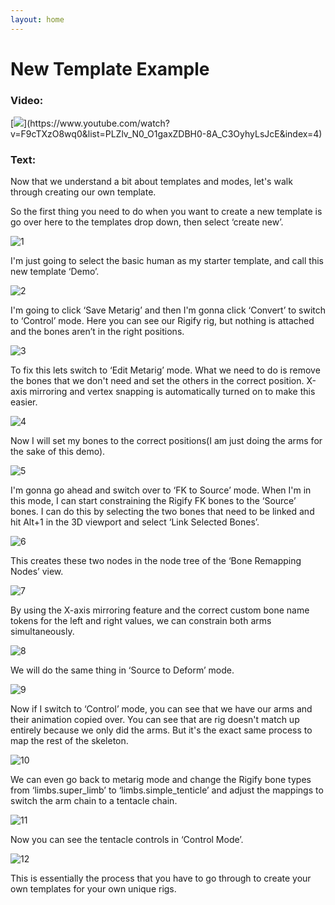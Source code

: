 ```yaml
---
layout: home
---
```


# New Template Example
### Video:
[![](https://blender-tools-documentation.s3.amazonaws.com/ue-to-rigify/videos/thumbnails/new_template_example.png?)](https://www.youtube.com/watch?v=F9cTXzO8wq0&list=PLZlv_N0_O1gaxZDBH0-8A_C3OyhyLsJcE&index=4)

### Text:
Now that we understand a bit about templates and modes, let's walk through creating our own template.

So the first thing you need to do when you want to create a new template is go over here to the templates drop down, then select ‘create new’.

![1](https://blender-tools-documentation.s3.amazonaws.com/ue-to-rigify/images/new_template_example/1.png)

I'm just going to select the basic human as my starter template, and call this new template ‘Demo’.

![2](https://blender-tools-documentation.s3.amazonaws.com/ue-to-rigify/images/new_template_example/2.png)

I'm going to click ‘Save Metarig’ and then I'm gonna click ‘Convert’ to switch to ‘Control’ mode. Here you can see our Rigify rig, but nothing is attached and the bones aren’t in the right positions.

![3](https://blender-tools-documentation.s3.amazonaws.com/ue-to-rigify/images/new_template_example/3.png)

To fix this lets switch to ‘Edit Metarig’ mode.  What we need to do is remove the bones that we don't need and set the others in the correct position. X-axis mirroring and vertex snapping is automatically turned on to make this easier.

![4](https://blender-tools-documentation.s3.amazonaws.com/ue-to-rigify/images/new_template_example/4.png)

Now I will set my bones to the correct positions(I am just doing the arms for the sake of this demo).

![5](https://blender-tools-documentation.s3.amazonaws.com/ue-to-rigify/images/new_template_example/5.png)

I'm gonna go ahead and switch over to ‘FK to Source’ mode. When I'm in this mode, I can start constraining the Rigify FK bones to the ‘Source’ bones.  I can do this by selecting the two bones that need to be linked and hit Alt+1 in the 3D viewport and select ‘Link Selected Bones’.

![6](https://blender-tools-documentation.s3.amazonaws.com/ue-to-rigify/images/new_template_example/6.png)

This creates these two nodes in the node tree of the ‘Bone Remapping Nodes’ view.

![7](https://blender-tools-documentation.s3.amazonaws.com/ue-to-rigify/images/new_template_example/7.png)

By using the X-axis mirroring feature and the correct custom bone name tokens for the left and right values, we can constrain both arms simultaneously.

![8](https://blender-tools-documentation.s3.amazonaws.com/ue-to-rigify/images/new_template_example/8.png)

We will do the same thing in ‘Source to Deform’ mode.

![9](https://blender-tools-documentation.s3.amazonaws.com/ue-to-rigify/images/new_template_example/9.png)

Now if I switch to ‘Control’ mode, you can see that we have our arms and their animation copied over. You can see that are rig doesn't match up entirely because we only did the arms. But it's the exact same process to map the rest of the skeleton.

![10](https://blender-tools-documentation.s3.amazonaws.com/ue-to-rigify/images/new_template_example/10.png)

We can even go back to metarig mode and change the Rigify bone types from ‘limbs.super_limb’ to ‘limbs.simple_tenticle’ and adjust the mappings to switch the arm chain to a tentacle chain.

![11](https://blender-tools-documentation.s3.amazonaws.com/ue-to-rigify/images/new_template_example/11.png)

Now you can see the tentacle controls in ‘Control Mode’.

![12](https://blender-tools-documentation.s3.amazonaws.com/ue-to-rigify/images/new_template_example/12.png)

This is essentially the process that you have to go through to create your own templates for your own unique rigs.


